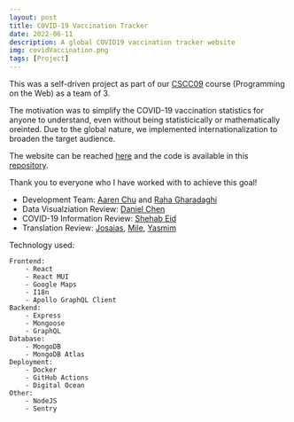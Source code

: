```yaml
---
layout: post
title: COVID-19 Vaccination Tracker
date: 2022-06-11
description: A global COVID19 vaccination tracker website
img: covidVaccination.png
tags: [Project]
---
```


This was a self-driven project as part of our [CSCC09] course (Programming on the Web) as a team of 3.

The motivation was to simplify the COVID-19 vaccination statistics for anyone to understand, even without being statisticically or mathematically oreinted. Due to the global nature, we implemented internationalization to broaden the target audience.

The website can be reached [here] and the code is available in this [repository].

Thank you to everyone who I have worked with to achieve this goal!

- Development Team: [Aaren Chu] and [Raha Gharadaghi]
- Data Visualziation Review: [Daniel Chen]
- COVID-19 Information Review: [Shehab Eid]
- Translation Review: [Josaias], [Mile], [Yasmim]

Technology used:

```
Frontend:
    - React
    - React MUI
    - Google Maps
    - I18n
    - Apollo GraphQL Client
Backend:
    - Express
    - Mongoose
    - GraphQL
Database:
    - MongoDB
    - MongoDB Atlas
Deployment:
    - Docker
    - GitHub Actions
    - Digital Ocean
Other:
    - NodeJS
    - Sentry
```

[aaren chu]: https://www.linkedin.com/in/aaren-chu/?originalSubdomain=ca
[raha gharadaghi]: https://www.linkedin.com/in/raha-gharadaghi/?originalSubdomain=ca
[daniel chen]: https://github.com/chendaniely
[shehab eid]: https://www.linkedin.com/in/shehab-eid-824985118/?originalSubdomain=ca
[josaias]: https://www.twitch.tv/studycoach
[mile]: https://www.twitch.tv/gatoslivrosecia
[yasmim]: https://www.twitch.tv/mileeveli
[here]: https://covid.mohamedtayeh.com/
[cscc09]: https://utsc.calendar.utoronto.ca/course/cscc09h3
[repository]: https://github.com/UTSCC09/project-fullstackarmy
